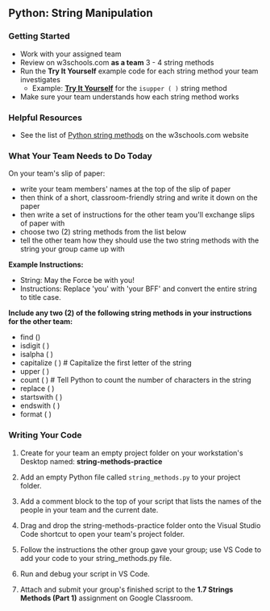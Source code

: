 ## Python: String Manipulation


### Getting Started

- Work with your assigned team
- Review on w3schools.com **as a team** 3 - 4 string methods 
- Run the **Try It Yourself** example code for each string method your team investigates
    - Example: [**Try It Yourself**](https://www.w3schools.com/python/ref_string_isupper.asp) for the `isupper ( )` string method
- Make sure your team understands how each string method works

### Helpful Resources

- See the list of [Python string methods](https://www.w3schools.com/python/python_strings_methods.asp) on the w3schools.com website

### What Your Team Needs to Do Today

On your team's slip of paper:

- write your team members' names at the top of the slip of paper
- then think of a short, classroom-friendly string and write it down on the paper
- then write a set of instructions for the other team you'll exchange slips of paper with
- choose two (2) string methods from the list below
- tell the other team how they should use the two string methods with the string your group came up with 

**Example Instructions:**

- String: May the Force be with you!
- Instructions: Replace 'you' with 'your BFF' and convert the entire string to title case.

**Include any two (2) of the following string methods in your instructions for the other team:**
- find ()
- isdigit ( )
- isalpha ( )
- capitalize ( ) # Capitalize the first letter of the string
- upper ( )
- count ( ) # Tell Python to count the number of characters in the string
- replace ( ) 
- startswith ( )
- endswith ( )
- format ( )

### Writing Your Code

1. Create for your team an empty project folder on your workstation's Desktop named: **string-methods-practice**

2. Add an empty Python file called `string_methods.py` to your project folder.

3. Add a comment block to the top of your script that lists the names of the people in your team and the current date.

4. Drag and drop the string-methods-practice folder onto the Visual Studio Code shortcut to open your team's project folder.

5. Follow the instructions the other group gave your group; use VS Code to add your code to your string_methods.py file.

6. Run and debug your script in VS Code.

7. Attach and submit your group's finished script to the **1.7 Strings Methods (Part 1)** assignment on Google Classroom.

